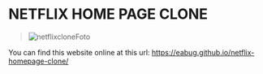 # NETFLIX HOME PAGE CLONE

> ![netflixcloneFoto](https://user-images.githubusercontent.com/68613907/229179319-351a94fc-6b6e-4ed7-858f-e30ff69feb13.png)

You can find this website online at this url: https://eabug.github.io/netflix-homepage-clone/
